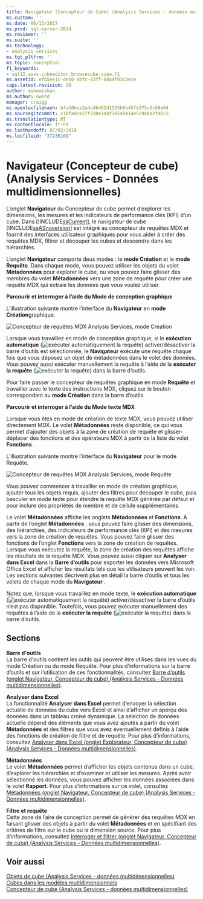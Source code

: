 ```yaml
---
title: Navigateur (Concepteur de Cube) (Analysis Services - données multidimensionnelles) | Microsoft Docs
ms.custom: ''
ms.date: 06/13/2017
ms.prod: sql-server-2014
ms.reviewer: ''
ms.suite: ''
ms.technology:
- analysis-services
ms.tgt_pltfrm: ''
ms.topic: conceptual
f1_keywords:
- sql12.asvs.cubeeditor.browsecube.view.f1
ms.assetid: efb5ee1c-de50-4bfc-83ff-08a4f03c3ece
caps.latest.revision: 26
author: minewiskan
ms.author: owend
manager: craigg
ms.openlocfilehash: bfa10bce2a4cd6462d1555b6b45fe375c6c68e04
ms.sourcegitcommit: c18fadce27f330e1d4f36549414e5c84ba2f46c2
ms.translationtype: MT
ms.contentlocale: fr-FR
ms.lasthandoff: 07/02/2018
ms.locfileid: "37236169"
---
```

# <a name="browser-cube-designer-analysis-services---multidimensional-data"></a>Navigateur (Concepteur de cube) (Analysis Services - Données multidimensionnelles)
  L’onglet **Navigateur** du Concepteur de cube permet d’explorer les dimensions, les mesures et les indicateurs de performance clés (KPI) d’un cube. Dans [!INCLUDE[ssCurrent](../includes/sscurrent-md.md)], le navigateur de cube [!INCLUDE[ssASnoversion](../includes/ssasnoversion-md.md)] est intégré au concepteur de requêtes MDX et fournit des interfaces utilisateur graphiques pour vous aider à créer des requêtes MDX, filtrer et découper les cubes et descendre dans les hiérarchies.  
  
 L’onglet **Navigateur** comporte deux modes : le **mode Création** et le **mode Requête**. Dans chaque mode, vous pouvez utiliser les objets du volet **Métadonnées** pour explorer le cube, ou vous pouvez faire glisser des membres du volet **Métadonnées** vers une zone de requête pour créer une requête MDX qui extraie les données que vous voulez utiliser.  
  
 **Parcourir et interroger à l’aide du Mode de conception graphique**  
  
 L’illustration suivante montre l’interface du **Navigateur** en **mode Création**graphique.  
  
 ![Concepteur de requêtes MDX Analysis Services, mode Création](media/rsqd-dsawas-mdx-designmode.gif "Concepteur de requêtes MDX Analysis Services, mode Création")  
  
 Lorsque vous travaillez en mode de conception graphique, si le **exécution automatique** (![exécuter automatiquement la requête](media/rsqdicon-autoexecute.gif "exécuter automatiquement la requête")) activer/désactiver la barre d’outils est sélectionnée, le **Navigateur** exécute une requête chaque fois que vous déposez un objet de métadonnées dans le volet des données. Vous pouvez aussi exécuter manuellement la requête à l’aide de la **exécuter la requête** (![exécuter la requête](media/rsqdicon-run.gif "exécuter la requête")) dans la barre d’outils.  
  
 Pour faire passer le concepteur de requêtes graphique en mode **Requête** et travailler avec le texte des instructions MDX, cliquez sur le bouton correspondant au **mode Création** dans la barre d’outils.  
  
 **Parcourir et interroger à l’aide du Mode texte MDX**  
  
 Lorsque vous êtes en mode de création de texte MDX, vous pouvez utiliser directement MDX. Le volet **Métadonnées** reste disponible, ce qui vous permet d’ajouter des objets à la zone de création de requête et glisser-déplacer des fonctions et des opérateurs MDX à partir de la liste du volet **Fonctions** .  
  
 L’illustration suivante montre l’interface du **Navigateur** pour le mode Requête.  
  
 ![Concepteur de requêtes MDX Analysis Services, mode Requête](media/rsqd-dsawas-mdx-querymode.gif "Concepteur de requêtes MDX Analysis Services, mode Requête")  
  
 Vous pouvez commencer à travailler en mode de création graphique, ajouter tous les objets requis, ajouter des filtres pour découper le cube, puis basculer en mode texte pour étendre la requête MDX générée par défaut et pour inclure des propriétés de membre et de cellule supplémentaires.  
  
 Le volet **Métadonnées** affiche les onglets **Métadonnées** et **Fonctions**. À partir de l’onglet **Métadonnées** , vous pouvez faire glisser des dimensions, des hiérarchies, des indicateurs de performance clés (KPI) et des mesures vers la zone de création de requêtes. Vous pouvez faire glisser des fonctions de l’onglet **Fonctions** vers la zone de création de requêtes. Lorsque vous exécutez la requête, la zone de création des requêtes affiche les résultats de la requête MDX. Vous pouvez aussi cliquer sur **Analyser dans Excel** dans la **Barre d’outils** pour exporter les données vers Microsoft Office Excel et afficher les résultats tels que les utilisateurs peuvent les voir. Les sections suivantes décrivent plus en détail la barre d’outils et tous les volets de chaque mode du **Navigateur** .  
  
 Notez que, lorsque vous travaillez en mode texte, le **exécution automatique** (![exécuter automatiquement la requête](media/rsqdicon-autoexecute.gif "exécuter automatiquement la requête")) activer/désactiver la barre d’outils n’est pas disponible. Toutefois, vous pouvez exécuter manuellement des requêtes à l’aide de la **exécuter la requête** (![exécuter la requête](media/rsqdicon-run.gif "exécuter la requête")) dans la barre d’outils.  
  
## <a name="sections"></a>Sections  
 **Barre d'outils**  
 La barre d'outils contient les outils qui peuvent être utilisés dans les vues du mode Création ou du mode Requête. Pour plus d’informations sur la barre d’outils et sur l’utilisation de ces fonctionnalités, consultez [Barre d’outils &#40;onglet Navigateur, Concepteur de cube&#41; &#40;Analysis Services - Données multidimensionnelles&#41;](toolbar-browser-tab-cube-designer-analysis-services-multidimensional-data.md).  
  
 **Analyser dans Excel**  
 La fonctionnalité **Analyser dans Excel** permet d’envoyer la sélection actuelle de données du cube vers Excel et ainsi d’afficher un aperçu des données dans un tableau croisé dynamique. La sélection de données actuelle dépend des éléments que vous avez ajoutés à partir du volet **Métadonnées** et des filtres que vous avez éventuellement définis à l’aide des fonctions de création de filtre et de requête. Pour plus d’informations, consultez [Analyser dans Excel &#40;onglet Explorateur, Concepteur de cube&#41; &#40;Analysis Services - Données multidimensionnelles&#41;](analyze-in-excel-browser-cube-designer-analysis-services-multidimensional-data.md).  
  
 **Métadonnées**  
 Le volet **Métadonnées** permet d’afficher les objets contenus dans un cube, d’explorer les hiérarchies et d’examiner et utiliser les mesures. Après avoir sélectionné les données, vous pouvez afficher les données associées dans le volet **Rapport**. Pour plus d’informations sur ce volet, consultez [Métadonnées &#40;onglet Navigateur, Concepteur de cube&#41; &#40;Analysis Services - Données multidimensionnelles&#41;](metadata-browser-tab-cube-designer-analysis-services-multidimensional-data.md).  
  
 **Filtre et requête**  
 Cette zone de l’aire de conception permet de générer des requêtes MDX en faisant glisser des objets à partir du volet **Métadonnées** et en spécifiant des critères de filtre sur le cube ou la dimension source. Pour plus d’informations, consultez [Interroger et filtrer &#40;onglet Navigateur, Concepteur de cube&#41; &#40;Analysis Services - Données multidimensionnelles&#41;](query-filter-browser-cube-designer-analysis-services-multidimensional-data.md).  
  
## <a name="see-also"></a>Voir aussi  
 [Objets de cube &#40;Analysis Services - données multidimensionnelles&#41;](multidimensional-models-olap-logical-cube-objects/cube-objects-analysis-services-multidimensional-data.md)   
 [Cubes dans les modèles multidimensionnels](multidimensional-models/cubes-in-multidimensional-models.md)   
 [Concepteur de cube &#40;Analysis Services - données multidimensionnelles&#41;](cube-designer-analysis-services-multidimensional-data.md)  
  
  
